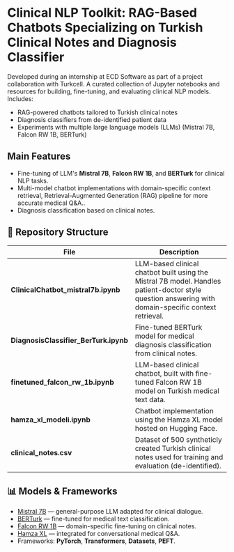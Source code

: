 # Clinical NLP Toolkit: RAG-Based Chatbots Specializing on Turkish Clinical Notes and Diagnosis Classifier
Developed during an internship at ECD Software as part of a project collaboration with Turkcell.
A curated collection of Jupyter notebooks and resources for building, fine-tuning, and evaluating clinical NLP models.
Includes:

- RAG-powered chatbots tailored to Turkish clinical notes
- Diagnosis classifiers from de-identified patient data
- Experiments with multiple large language models (LLMs) (Mistral 7B, Falcon RW 1B, BERTurk)
## Main Features

- Fine-tuning of LLM's **Mistral 7B**, **Falcon RW 1B**, and **BERTurk** for clinical NLP tasks.
- Multi-model chatbot implementations with domain-specific context retrieval, Retrieval-Augmented Generation (RAG) pipeline for more accurate medical Q\&A..
- Diagnosis classification based on clinical notes.

## 📂 Repository Structure

| File | Description |
|------|-------------|
| **ClinicalChatbot_mistral7b.ipynb** | LLM-based clinical chatbot built using the Mistral 7B model. Handles patient-doctor style question answering with domain-specific context retrieval. |
| **DiagnosisClassifier_BerTurk.ipynb** | Fine-tuned BERTurk model for medical diagnosis classification from clinical notes. |
| **finetuned_falcon_rw_1b.ipynb** | LLM-based clinical chatbot, built with fine-tuned Falcon RW 1B model on Turkish medical text data. |
| **hamza_xl_modeli.ipynb** | Chatbot implementation using the Hamza XL model hosted on Hugging Face. |
| **clinical_notes.csv** | Dataset of 500 syntheticly created Turkish clinical notes used for training and evaluation (de-identified). |

## 📊 Models & Frameworks

- [Mistral 7B](https://mistral.ai/) — general-purpose LLM adapted for clinical dialogue.
- [BERTurk](https://huggingface.co/dbmdz/bert-base-turkish-cased) — fine-tuned for medical text classification.
- [Falcon RW 1B](https://huggingface.co/tiiuae/falcon-rw-1b) — domain-specific fine-tuning on clinical notes.
- [Hamza XL](https://huggingface.co/emrecanacikgoz/hamza_xl_modeli) — integrated for conversational medical Q\&A.
- Frameworks: **PyTorch**, **Transformers**, **Datasets**, **PEFT**.
